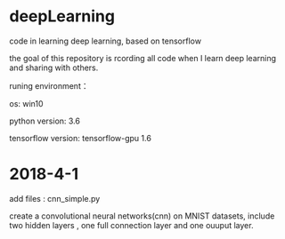 # deepLearning

code in learning deep learning, based on tensorflow

the goal of this repository is rcording all code when I learn deep learning and sharing with others.

runing environment：

os: win10

python version: 3.6

tensorflow version: tensorflow-gpu 1.6



# 2018-4-1 

add files : cnn_simple.py 

create a convolutional neural networks(cnn) on MNIST datasets, include two hidden layers , one full connection layer and one ouuput layer.


